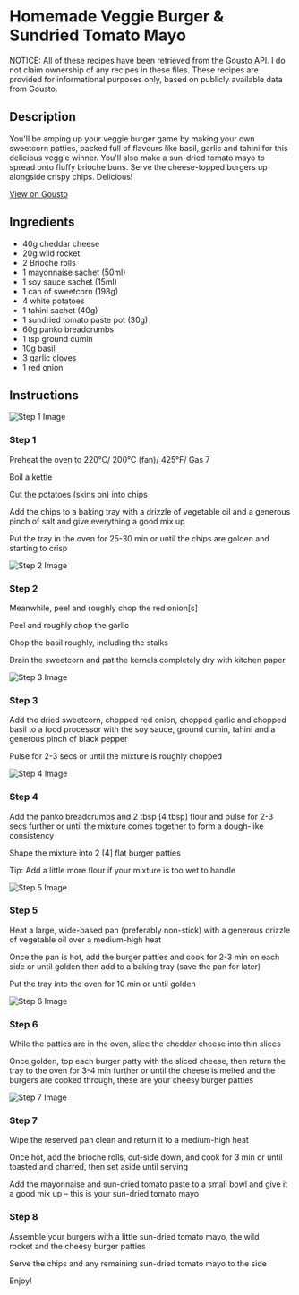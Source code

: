 # Homemade Veggie Burger & Sundried Tomato Mayo

NOTICE: All of these recipes have been retrieved from the Gousto API. I do not claim ownership of any recipes in these files. These recipes are provided for informational purposes only, based on publicly available data from Gousto.

## Description

You'll be amping up your veggie burger game by making your own sweetcorn patties, packed full of flavours like basil, garlic and tahini for this delicious veggie winner. You'll also make a sun-dried tomato mayo to spread onto fluffy brioche buns. Serve the cheese-topped burgers up alongside crispy chips. Delicious!

[View on Gousto](https://www.gousto.co.uk/recipes/cookbook/homemade-veggie-burger-sundried-tomato-mayo)

## Ingredients

- 40g cheddar cheese
- 20g wild rocket
- 2 Brioche rolls
- 1 mayonnaise sachet (50ml)
- 1 soy sauce sachet (15ml)
- 1 can of sweetcorn (198g)
- 4 white potatoes
- 1 tahini sachet (40g)
- 1 sundried tomato paste pot (30g)
- 60g panko breadcrumbs
- 1 tsp ground cumin
- 10g basil
- 3 garlic cloves
- 1 red onion

## Instructions

![Step 1 Image](https://production-media.gousto.co.uk/cms/recipe-step-image/2128.-step-1-x200.jpg)

### Step 1

Preheat the oven to 220°C/ 200°C (fan)/ 425°F/ Gas 7


Boil a kettle


Cut the potatoes (skins on) into chips


Add the chips to a baking tray with a drizzle of vegetable oil and a generous pinch of salt and give everything a good mix up


Put the tray in the oven for 25-30 min or until the chips are golden and starting to crisp

![Step 2 Image](https://production-media.gousto.co.uk/cms/recipe-step-image/2128.-step-2-x200.jpg)

### Step 2

Meanwhile, peel and roughly chop the red onion<span class="text-danger">[s]</span>


Peel and roughly chop the garlic


Chop the basil roughly, including the stalks


Drain the sweetcorn and pat the kernels completely dry with kitchen paper

![Step 3 Image](https://production-media.gousto.co.uk/cms/recipe-step-image/2128.-step-3-x200.jpg)

### Step 3

Add the dried sweetcorn, chopped red onion, chopped garlic and chopped basil to a food processor with the soy sauce, ground cumin, tahini and a generous pinch of black pepper


Pulse for 2-3 secs or until the mixture is roughly chopped

![Step 4 Image](https://production-media.gousto.co.uk/cms/recipe-step-image/2128.-step-4-x200.jpg)

### Step 4

Add the panko breadcrumbs and 2 tbsp <span class="text-danger">[4 tbsp]</span> <span class="text-highlight">flour</span><span class="text-highlight"> </span>and pulse for 2-3 secs further or until the mixture comes together to form a dough-like consistency


Shape the mixture into 2 <span class="text-danger">[4]</span> flat <span class="text-highlight">burger patties</span>


Tip: Add a little more flour if your mixture is too wet to handle

![Step 5 Image](https://production-media.gousto.co.uk/cms/recipe-step-image/2128.-step-5-x200.jpg)

### Step 5

Heat a large, wide-based pan (preferably non-stick) with a generous drizzle of vegetable oil over a medium-high heat 


Once the pan is hot, add the burger patties and cook for 2-3 min on each side or until golden then add to a baking tray (save the pan for later)


Put the tray into the oven for 10 min or until golden

![Step 6 Image](https://production-media.gousto.co.uk/cms/recipe-step-image/2128.-step-6-x200.jpg)

### Step 6

<span class="text-highlight">While the patties are in the oven,</span> slice the cheddar cheese into thin slices


Once golden, top each burger patty with the sliced cheese, then return the tray to the oven for 3-4 min further or until the cheese is melted and the burgers are cooked through, these are your <span class="text-highlight">cheesy burger patties</span>

![Step 7 Image](https://production-media.gousto.co.uk/cms/recipe-step-image/2128.-step-7-x200.jpg)

### Step 7

<span class="text-highlight">Wipe</span> the reserved pan clean and return it to a medium-high heat


Once hot, add the brioche rolls, cut-side down, and cook for 3 min or until toasted and charred, then set aside until serving


Add the mayonnaise and sun-dried tomato paste to a small bowl and give it a good mix up – this is your sun-dried tomato mayo

### Step 8

Assemble your burgers with a little sun-dried tomato mayo, the <span class="text-highlight">wild rocket</span> and the cheesy burger patties


Serve the chips and any remaining sun-dried tomato mayo to the side


Enjoy!


